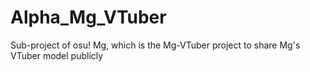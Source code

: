 # Alpha_Mg_VTuber
Sub-project of osu! Mg, which is the Mg-VTuber project to share Mg's VTuber model publicly
